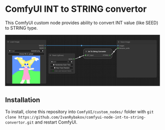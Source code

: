 # ComfyUI INT to STRING convertor

This ComfyUI custom node provides ability to convert INT value (like SEED) to STRING type.

![ComfyUI Int To String Convertor](convertor_node.png)

## Installation

To install, clone this repository into `ComfyUI/custom_nodes/` folder with `git clone https://github.com/IvanRybakov/comfyui-node-int-to-string-convertor.git` and restart ComfyUI.
